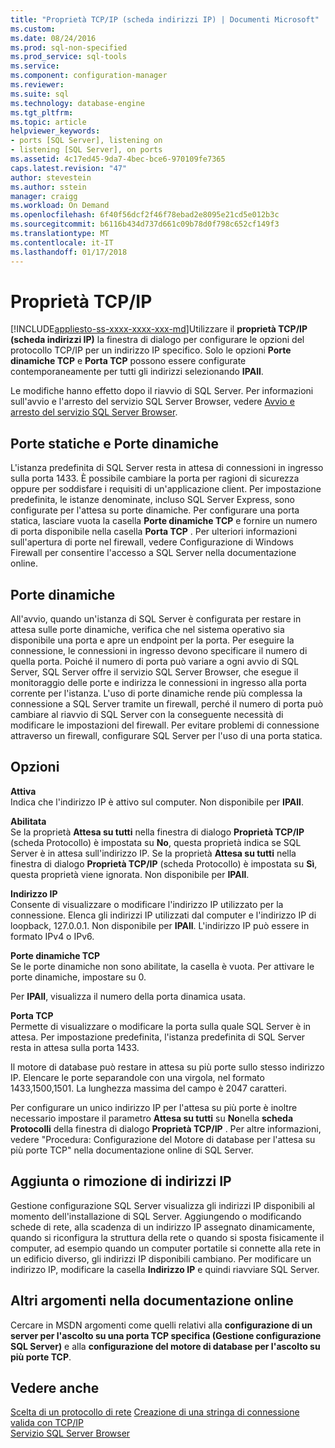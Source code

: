 ```yaml
---
title: "Proprietà TCP/IP (scheda indirizzi IP) | Documenti Microsoft"
ms.custom: 
ms.date: 08/24/2016
ms.prod: sql-non-specified
ms.prod_service: sql-tools
ms.service: 
ms.component: configuration-manager
ms.reviewer: 
ms.suite: sql
ms.technology: database-engine
ms.tgt_pltfrm: 
ms.topic: article
helpviewer_keywords:
- ports [SQL Server], listening on
- listening [SQL Server], on ports
ms.assetid: 4c17ed45-9da7-4bec-bce6-970109fe7365
caps.latest.revision: "47"
author: stevestein
ms.author: sstein
manager: craigg
ms.workload: On Demand
ms.openlocfilehash: 6f40f56dcf2f46f78ebad2e8095e21cd5e012b3c
ms.sourcegitcommit: b6116b434d737d661c09b78d0f798c652cf149f3
ms.translationtype: MT
ms.contentlocale: it-IT
ms.lasthandoff: 01/17/2018
---
```

# <a name="tcpip-properties-ip-addresses-tab"></a>Proprietà TCP/IP
[!INCLUDE[appliesto-ss-xxxx-xxxx-xxx-md](../../includes/appliesto-ss-xxxx-xxxx-xxx-md.md)]Utilizzare il **proprietà TCP/IP (scheda indirizzi IP)** la finestra di dialogo per configurare le opzioni del protocollo TCP/IP per un indirizzo IP specifico. Solo le opzioni **Porte dinamiche TCP** e **Porta TCP** possono essere configurate contemporaneamente per tutti gli indirizzi selezionando **IPAll**.  
  
 Le modifiche hanno effetto dopo il riavvio di SQL Server. Per informazioni sull'avvio e l'arresto del servizio SQL Server Browser, vedere [Avvio e arresto del servizio SQL Server Browser](../../database-engine/configure-windows/start-stop-pause-resume-restart-sql-server-services.md).  
  
## <a name="static-vs-dynamic-ports"></a>Porte statiche e Porte dinamiche  
 L'istanza predefinita di SQL Server resta in attesa di connessioni in ingresso sulla porta 1433. È possibile cambiare la porta per ragioni di sicurezza oppure per soddisfare i requisiti di un'applicazione client. Per impostazione predefinita, le istanze denominate, incluso SQL Server Express, sono configurate per l'attesa su porte dinamiche. Per configurare una porta statica, lasciare vuota la casella **Porte dinamiche TCP** e fornire un numero di porta disponibile nella casella **Porta TCP** . Per ulteriori informazioni sull'apertura di porte nel firewall, vedere Configurazione di Windows Firewall per consentire l'accesso a SQL Server nella documentazione online.  
  
## <a name="dynamic-ports"></a>Porte dinamiche  
 All'avvio, quando un'istanza di SQL Server è configurata per restare in attesa sulle porte dinamiche, verifica che nel sistema operativo sia disponibile una porta e apre un endpoint per la porta. Per eseguire la connessione, le connessioni in ingresso devono specificare il numero di quella porta. Poiché il numero di porta può variare a ogni avvio di SQL Server, SQL Server offre il servizio SQL Server Browser, che esegue il monitoraggio delle porte e indirizza le connessioni in ingresso alla porta corrente per l'istanza. L'uso di porte dinamiche rende più complessa la connessione a SQL Server tramite un firewall, perché il numero di porta può cambiare al riavvio di SQL Server con la conseguente necessità di modificare le impostazioni del firewall. Per evitare problemi di connessione attraverso un firewall, configurare SQL Server per l'uso di una porta statica.  
  
## <a name="options"></a>Opzioni  
 **Attiva**  
 Indica che l'indirizzo IP è attivo sul computer. Non disponibile per **IPAll**.  
  
 **Abilitata**  
 Se la proprietà **Attesa su tutti** nella finestra di dialogo **Proprietà TCP/IP** (scheda Protocollo) è impostata su **No**, questa proprietà indica se SQL Server è in attesa sull'indirizzo IP. Se la proprietà **Attesa su tutti** nella finestra di dialogo **Proprietà TCP/IP** (scheda Protocollo) è impostata su **Sì**, questa proprietà viene ignorata. Non disponibile per **IPAll**.  
  
 **Indirizzo IP**  
 Consente di visualizzare o modificare l'indirizzo IP utilizzato per la connessione. Elenca gli indirizzi IP utilizzati dal computer e l'indirizzo IP di loopback, 127.0.0.1. Non disponibile per **IPAll**. L'indirizzo IP può essere in formato IPv4 o IPv6.  
  
 **Porte dinamiche TCP**  
 Se le porte dinamiche non sono abilitate, la casella è vuota. Per attivare le porte dinamiche, impostare su 0.  
  
 Per **IPAll**, visualizza il numero della porta dinamica usata.  
  
 **Porta TCP**  
 Permette di visualizzare o modificare la porta sulla quale SQL Server è in attesa. Per impostazione predefinita, l'istanza predefinita di SQL Server resta in attesa sulla porta 1433.  
  
 Il motore di database può restare in attesa su più porte sullo stesso indirizzo IP. Elencare le porte separandole con una virgola, nel formato 1433,1500,1501. La lunghezza massima del campo è 2047 caratteri.  
  
 Per configurare un unico indirizzo IP per l'attesa su più porte è inoltre necessario impostare il parametro **Attesa su tutti** su **No**nella **scheda Protocolli** della finestra di dialogo **Proprietà TCP/IP** . Per altre informazioni, vedere "Procedura: Configurazione del Motore di database per l'attesa su più porte TCP" nella documentazione online di SQL Server.  
  
## <a name="adding-or-removing-ip-addresses"></a>Aggiunta o rimozione di indirizzi IP  
 Gestione configurazione SQL Server visualizza gli indirizzi IP disponibili al momento dell'installazione di SQL Server. Aggiungendo o modificando schede di rete, alla scadenza di un indirizzo IP assegnato dinamicamente, quando si riconfigura la struttura della rete o quando si sposta fisicamente il computer, ad esempio quando un computer portatile si connette alla rete in un edificio diverso, gli indirizzi IP disponibili cambiano. Per modificare un indirizzo IP, modificare la casella **Indirizzo IP** e quindi riavviare SQL Server.  
  
## <a name="additional-topics-in-books-online"></a>Altri argomenti nella documentazione online  
 Cercare in MSDN argomenti come quelli relativi alla **configurazione di un server per l'ascolto su una porta TCP specifica (Gestione configurazione SQL Server)** e alla **configurazione del motore di database per l'ascolto su più porte TCP**.  
  
## <a name="see-also"></a>Vedere anche  
 [Scelta di un protocollo di rete](https://msdn.microsoft.com/library/ms187892(v=sql.120).aspx)   
 [Creazione di una stringa di connessione valida con TCP/IP](creating-a-valid-connection-string-using-tcp-ip.md)   
 [Servizio SQL Server Browser](https://msdn.microsoft.com/library/ms181087(v=sql.130).aspx)  
  
  
